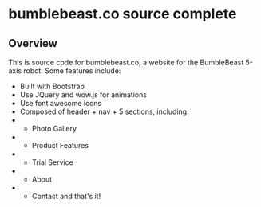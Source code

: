# bumblebeast.co source complete

## Overview
This is source code for bumblebeast.co, a website for the BumbleBeast 5-axis robot. Some features include:
* Built with Bootstrap
* Use JQuery and wow.js for animations
* Use font awesome icons
* Composed of header + nav + 5 sections, including:
* * Photo Gallery
* * Product Features 
* * Trial Service 
* * About
* * Contact
and that's it!


